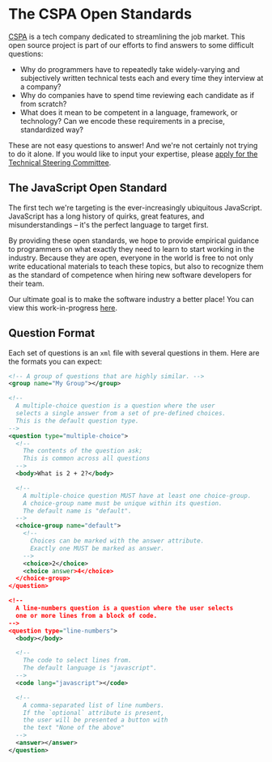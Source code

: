 # The CSPA Open Standards

[CSPA](cspa.io) is a tech company dedicated to streamlining the job market. This open source project is part of our efforts to find answers to some difficult questions:

- Why do programmers have to repeatedly take widely-varying and subjectively written technical tests each and every time they interview at a company?
- Why do companies have to spend time reviewing each candidate as if from scratch?
- What does it mean to be competent in a language, framework, or technology? Can we encode these requirements in a precise, standardized way?

These are not easy questions to answer! And we're not certainly not trying to do it alone. If you would like to input your expertise, please [apply for the Technical Steering Committee](https://cspa.io/tsc/apply).

## The JavaScript Open Standard

The first tech we're targeting is the ever-increasingly ubiquitous JavaScript. JavaScript has a long history of quirks, great features, and misunderstandings – it's the perfect language to target first.

By providing these open standards, we hope to provide empirical guidance to programmers on what exactly they need to learn to start working in the industry. Because they are open, everyone in the world is free to not only write educational materials to teach these topics, but also to recognize them as the standard of competence when hiring new software developers for their team.

Our ultimate goal is to make the software industry a better place! You can view this work-in-progress [here](./standards/JavaScript).

## Question Format

Each set of questions is an `xml` file with several questions in them. Here are the formats you can expect:

```xml
<!-- A group of questions that are highly similar. -->
<group name="My Group"></group>

<!--
  A multiple-choice question is a question where the user
  selects a single answer from a set of pre-defined choices.
  This is the default question type.
-->
<question type="multiple-choice">
  <!--
    The contents of the question ask;
    This is common across all questions
  -->
  <body>What is 2 + 2?</body>

  <!--
    A multiple-choice question MUST have at least one choice-group.
    A choice-group name must be unique within its question.
    The default name is "default".
  -->
  <choice-group name="default">
    <!--
      Choices can be marked with the answer attribute.
      Exactly one MUST be marked as answer.
    -->
    <choice>2</choice>
    <choice answer>4</choice>
  </choice-group>
</question>

<!--
  A line-numbers question is a question where the user selects
  one or more lines from a block of code.
-->
<question type="line-numbers">
  <body></body>

  <!--
    The code to select lines from.
    The default language is "javascript".
  -->
  <code lang="javascript"></code>

  <!--
    A comma-separated list of line numbers.
    If the `optional` attribute is present,
    the user will be presented a button with
    the text "None of the above"
  -->
  <answer></answer>
</question>
```
